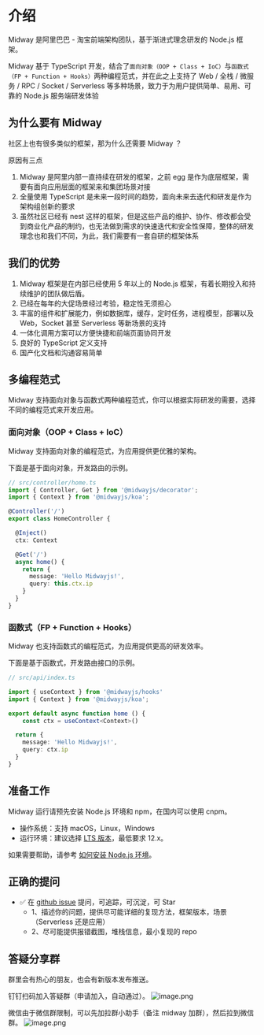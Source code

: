 # 介绍

Midway 是阿里巴巴 - 淘宝前端架构团队，基于渐进式理念研发的 Node.js 框架。


Midway 基于 TypeScript 开发，结合了`面向对象（OOP + Class + IoC）`与`函数式（FP + Function + Hooks）`两种编程范式，并在此之上支持了 Web / 全栈 / 微服务 / RPC / Socket / Serverless 等多种场景，致力于为用户提供简单、易用、可靠的 Node.js 服务端研发体验


## 为什么要有 Midway


社区上也有很多类似的框架，那为什么还需要 Midway ？


原因有三点


1. Midway 是阿里内部一直持续在研发的框架，之前 egg 是作为底层框架，需要有面向应用层面的框架来和集团场景对接
1. 全量使用 TypeScript 是未来一段时间的趋势，面向未来去迭代和研发是作为架构组创新的要求
1. 虽然社区已经有 nest 这样的框架，但是这些产品的维护、协作、修改都会受到商业化产品的制约，也无法做到需求的快速迭代和安全性保障，整体的研发理念也和我们不同，为此，我们需要有一套自研的框架体系



## 我们的优势


1. Midway 框架是在内部已经使用 5 年以上的 Node.js 框架，有着长期投入和持续维护的团队做后盾。
1. 已经在每年的大促场景经过考验，稳定性无须担心
1. 丰富的组件和扩展能力，例如数据库，缓存，定时任务，进程模型，部署以及 Web，Socket 甚至 Serverless 等新场景的支持
1. 一体化调用方案可以方便快捷和前端页面协同开发
1. 良好的 TypeScript 定义支持
1. 国产化文档和沟通容易简单



## 多编程范式
Midway 支持面向对象与函数式两种编程范式，你可以根据实际研发的需要，选择不同的编程范式来开发应用。


### 面向对象（OOP + Class + IoC）
Midway 支持面向对象的编程范式，为应用提供更优雅的架构。


下面是基于面向对象，开发路由的示例。
```typescript
// src/controller/home.ts
import { Controller, Get } from '@midwayjs/decorator';
import { Context } from '@midwayjs/koa';

@Controller('/')
export class HomeController {

  @Inject()
  ctx: Context

  @Get('/')
  async home() {
    return {
      message: 'Hello Midwayjs!',
      query: this.ctx.ip
    }
  }
}
```


### 函数式（FP + Function + Hooks）
Midway 也支持函数式的编程范式，为应用提供更高的研发效率。


下面是基于函数式，开发路由接口的示例。
```typescript
// src/api/index.ts

import { useContext } from '@midwayjs/hooks'
import { Context } from '@midwayjs/koa';

export default async function home () {
	const ctx = useContext<Context>()

  return {
    message: 'Hello Midwayjs!',
    query: ctx.ip
  }
}
```


## 准备工作


Midway 运行请预先安装 Node.js 环境和 npm，在国内可以使用 cnpm。


- 操作系统：支持 macOS，Linux，Windows
- 运行环境：建议选择 [LTS 版本](http://nodejs.org/)，最低要求 12.x。



如果需要帮助，请参考 [如何安装 Node.js 环境](how_to_install_nodejs)。


## 正确的提问

- ✅  在 [github issue](https://github.com/midwayjs/midway/issues) 提问，可追踪，可沉淀，可 Star
  - 1、描述你的问题，提供尽可能详细的复现方法，框架版本，场景（Serverless 还是应用）
  - 2、尽可能提供报错截图，堆栈信息，最小复现的 repo



## 答疑分享群
群里会有热心的朋友，也会有新版本发布推送。


钉钉扫码加入答疑群（申请加入，自动通过）。
![image.png](https://cdn.nlark.com/yuque/0/2021/png/501408/1615263665400-68443564-4725-4496-90fb-c8d245239a1c.png#height=391&id=moZdJ&margin=%5Bobject%20Object%5D&name=image.png&originHeight=1644&originWidth=1284&originalType=binary&ratio=1&size=690037&status=done&style=none&width=305)


微信由于微信群限制，可以先加拉群小助手（备注 midway 加群），然后拉到微信群。
![image.png](https://cdn.nlark.com/yuque/0/2020/png/501408/1605583123587-9d2eb106-f3b5-42d8-87d9-e5bdeb7b04e2.png#height=379&id=EhDVT&margin=%5Bobject%20Object%5D&name=image.png&originHeight=618&originWidth=460&originalType=binary&ratio=1&size=121176&status=done&style=none&width=282)
